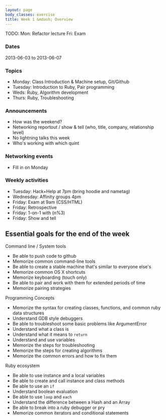 ```yaml
---
layout: page
body_classes: exercise
title: Week 1 &mdash; Overview
---
```


TODO:
Mon: Refactor lecture
Fri: Exam

### Dates

2013-06-03 to 2013-06-07

### Topics

* Monday: Class Introduction & Machine setup, Git/Github
* Tuesday: Introduction to Ruby, Pair programming
* Weds: Ruby, Algorithm development
* Thurs: Ruby, Troubleshooting

### Announcements

* How was the weekend?
* Networking reportout / show & tell (who, title, company, relationship level)
* No lightning talks this week
* Who's working with which quint

### Networking events

* Fill in on Monday

### Weekly activities

* Tuesday: Hack+Help at 7pm (bring hoodie and nametag)
* Wednesday: Affinity groups 4pm
* Friday: Exam at 9am (CSS/HTML)
* Friday: Retrospective
* Friday: 1-on-1 with (n%3) <!-- TODO: Figure out the groups so that we can assign them here -->
* Friday: Show and tell

## Essential goals for the end of the week

Command line / System tools

* Be able to push code to github
* Memorize common command-line tools
* Be able to create a stable machine that's similar to everyone else's
* Memorize common OS X shortcuts
* Memorize keyboarding (touch only)
* Be able to pair and work with them for extended periods of time
* Memorize pairing strategies

Programming Concepts

* Memorize the syntax for creating classes, functions, and common ruby data structures
* Understand GDB style debuggers
* Be able to troubleshoot some basic problems like ArgumentError
* Understand what a class is
* Understand what it means to `return`
* Understand and use variables
* Memorize the steps for troubleshooting
* Memorize the steps for creating algorithms
* Memorize the common errors and how to fix them

Ruby ecosystem

* Be able to use instance and a local variables
* Be able to create and call instance and class methods
* Be able to use an `if`
* Understand boolean evaluation
* Be able to use `loop` and `each`
* Understand the difference between a Hash and an Array
* Be able to break into a ruby debugger or pry
* Memorize common iterators and conditional statements